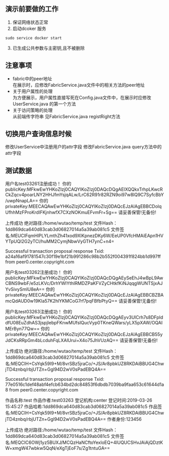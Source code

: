 ##  演示前要做的工作
1. 保证网络状态正常
2. 启动dcoker 服务  
```
sudo service docker start
```
3. 已生成公共参数与主密钥,且不被删除


## 注意事项
- fabric中的peer地址  
在展示时，应修改FabricService.java文件中的相关方法的peer地址
- 关于用户属性的处理  
为方便展示，用户属性直接写死在Config.java文件中，在展示时应修改UserService.java 的第一个方法
- 关于访问策略的处理  
从前端传字符串
见FabricService.java registRight方法  


## 切换用户查询信息时候
修改UserService中注册用户的attr字段
修改FabricService.java query方法中的attr字段


## 测试数据

用户名test03261注册成功！
你的publicKey:MFkwEwYHKoZIzj0CAQYIKoZIzj0DAQcDQgAElXQQkxTrhpLKwcRCkZqcv4poarLNY2HHJfmYsjqALw/LrC62R91r82RZN9oi97w8lQ9C7SyfcBbY/uwpNnapLA==
你的privateKey:MEECAQAwEwYHKoZIzj0CAQYIKoZIzj0DAQcEJzAlAgEBBCDolqUfhhMzFProKrdIFKjnhwfX7CXzNOKmuEFvmFr+Sg==
请妥善保管!无备份!


上传成功
绝对路径:/home/wutao/temp/test
文件Hash： 1dd869dca640d83cab3d06827014a5a39ab081c5
文件签名:MEUCIFqmHlPLYLmthZh41xod9XlKpnezDKy6W/EeUP0VfcHMAiEApn1HVYTpUQI2G2yTCl/huMM2CymjNbwVyGTH7ynC+n4=

Successful transaction proposal response
Txid:
a24a16af91781547c30f19e1bf21b991286c98b2b552f004391f824bb1d997ff
from 
peer0.center.copyright.com

用户名test03262注册成功！
你的publicKey:MFkwEwYHKoZIzj0CAQYIKoZIzj0DAQcDQgAEySeEhJ4wBpL9AwCBNS9wbF/e5zLKVc/DrhYWIYthIRMDZPaKFVZyCHtkfKiNJqqgWUNTSjxAJYvSivySmIU8eA==
你的privateKey:MEECAQAwEwYHKoZIzj0CAQYIKoZIzj0DAQcEJzAlAgEBBCBZBAmcQdAUD0w19Kla57K2hlYKMCoG7rf7pqFBfbPtyQ==
请妥善保管!无备份!

用户名test03263注册成功！
你的publicKey:MFkwEwYHKoZIzj0CAQYIKoZIzj0DAQcDQgAEyv3UlCrh7s8DFpIddfU08EuZdhAS3jspjIebpFKnwMUfsIQucVyp0TKneQWars/yLX5pXAW/OQAIMErByn77Qw==
你的privateKey:MEECAQAwEwYHKoZIzj0CAQYIKoZIzj0DAQcEJzAlAgEBBCB55yJdCKsRRpGm4bLcduhFqLXAlUrui+X4o75JhVUzAQ==
请妥善保管!无备份!

上传成功
绝对路径:/home/wutao/temp/test
文件Hash： 1dd869dca640d83cab3d06827014a5a39ab081c5
文件签名:MEQCIH+CsYqk59I9+M/8vrSBz5jraCo/+JS/Ar8pbkUZ8RKDAiBBUG4ChwjTD4znbq/rbjUTZn+Ggl94D2wV0sPadEBQ4A==

Successful transaction proposal response
Txid:
77e0516c1def48abf4efcb634bd2dc84853f6dbdb7039ba9faa653c61644d1a8
from 
peer0.center.copyright.com

作品名称:test
作品作者:test03263
登记机构:center
登记时间:2019-03-26 15:45:27
作品哈希:1dd869dca640d83cab3d06827014a5a39ab081c5
作品签名:MEQCIH+CsYqk59I9+M/8vrSBz5jraCo/+JS/Ar8pbkUZ8RKDAiBBUG4ChwjTD4znbq/rbjUTZn+Ggl94D2wV0sPadEBQ4A==
作者身份:123456

上传成功
绝对路径:/home/wutao/temp/test
文件Hash： 1dd869dca640d83cab3d06827014a5a39ab081c5
文件签名:MEQCIC6OWj1yz5BUXJ/MCQzHaNCftoYexloEQ+4IUQUCSHvJAiAjQDztKW+xmgW47wbkw5QqN/eXgTjEoF7s/Zg1tntuGA==